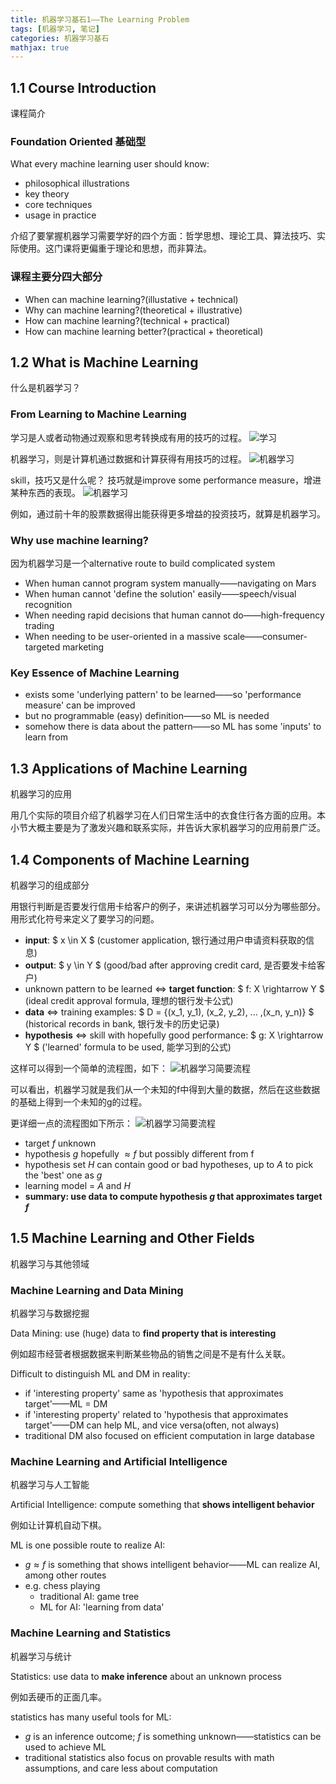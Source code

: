 ```yaml
---
title: 机器学习基石1——The Learning Problem
tags: [机器学习, 笔记]
categories: 机器学习基石
mathjax: true
---
```

## 1.1 Course Introduction

课程简介

### Foundation Oriented 基础型

What every machine learning user should know:
- philosophical illustrations
- key theory
- core techniques
- usage in practice

介绍了要掌握机器学习需要学好的四个方面：哲学思想、理论工具、算法技巧、实际使用。这门课将更偏重于理论和思想，而非算法。

### 课程主要分四大部分
- When can machine learning?(illustative + technical)
- Why can machine learning?(theoretical + illustrative)
- How can machine learning?(technical + practical)
- How can machine learning better?(practical + theoretical)

## 1.2 What is Machine Learning

什么是机器学习？

### From Learning to Machine Learning

学习是人或者动物通过观察和思考转换成有用的技巧的过程。
![学习](http://ow5t5k2fx.bkt.clouddn.com/1.1-learning.png)

机器学习，则是计算机通过数据和计算获得有用技巧的过程。
![机器学习](http://ow5t5k2fx.bkt.clouddn.com/1.2-machine_learning.png)

skill，技巧又是什么呢？
技巧就是improve some performance measure，增进某种东西的表现。
![机器学习](http://ow5t5k2fx.bkt.clouddn.com/1.3-skill.png)

例如，通过前十年的股票数据得出能获得更多增益的投资技巧，就算是机器学习。

### Why use machine learning?

因为机器学习是一个alternative route to build complicated system
- When human cannot program system manually——navigating on Mars
- When human cannot 'define the solution' easily——speech/visual recognition
- When needing rapid decisions that human cannot do——high-frequency trading
- When needing to be user-oriented in a massive scale——consumer-targeted marketing

### Key Essence of Machine Learning

- exists some 'underlying pattern' to be learned——so 'performance measure' can be improved
- but no programmable (easy) definition——so ML is needed
- somehow there is data about the pattern——so ML has some 'inputs' to learn from

## 1.3 Applications of Machine Learning

机器学习的应用

用几个实际的项目介绍了机器学习在人们日常生活中的衣食住行各方面的应用。本小节大概主要是为了激发兴趣和联系实际，并告诉大家机器学习的应用前景广泛。

## 1.4 Components of Machine Learning

机器学习的组成部分

用银行判断是否要发行信用卡给客户的例子，来讲述机器学习可以分为哪些部分。用形式化符号来定义了要学习的问题。

- **input**: $ x \in X $ (customer application, 银行通过用户申请资料获取的信息)
- **output**: $ y \in Y $ (good/bad after approving credit card, 是否要发卡给客户)
- unknown pattern to be learned <=> **target function**: $ f: X \rightarrow Y $ (ideal credit approval formula, 理想的银行发卡公式)
- **data** <=> training examples: $ D = \{(x_1, y_1), (x_2, y_2), ... ,(x_n, y_n)\} $ (historical records in bank, 银行发卡的历史记录)
- **hypothesis** <=> skill with hopefully good performance: $ g: X \rightarrow Y $ ('learned' formula to be used, 能学习到的公式)

这样可以得到一个简单的流程图，如下：
![机器学习简要流程](http://ow5t5k2fx.bkt.clouddn.com/1.4-simple_flow.png)

可以看出，机器学习就是我们从一个未知的f中得到大量的数据，然后在这些数据的基础上得到一个未知的g的过程。

更详细一点的流程图如下所示：
![机器学习简要流程](http://ow5t5k2fx.bkt.clouddn.com/1.5-detail_flow.png)

- target $f$ unknown
- hypothesis $g$ hopefully $\approx f$ but possibly different from f
- hypothesis set $H$ can contain good or bad hypotheses, up to $A$ to pick the 'best' one as $g$
- learning model = $A$ and $H$
- **summary: use data to compute hypothesis $g$ that approximates target $f$**

## 1.5 Machine Learning and Other Fields

机器学习与其他领域

### Machine Learning and Data Mining

机器学习与数据挖掘

Data Mining: use (huge) data to **find property that is interesting**

例如超市经营者根据数据来判断某些物品的销售之间是不是有什么关联。

Difficult to distinguish ML and DM in reality:
- if 'interesting property' same as 'hypothesis that approximates target'——ML = DM
- if 'interesting property' related to 'hypothesis that approximates target'——DM can help ML, and vice versa(often, not always)
- traditional DM also focused on efficient computation in large database

### Machine Learning and Artificial Intelligence

机器学习与人工智能

Artificial Intelligence: compute something that **shows intelligent behavior**

例如让计算机自动下棋。

ML is one possible route to realize AI:
- $g \approx f$ is something that shows intelligent behavior——ML can realize AI, among other routes
- e.g. chess playing
    - traditional AI: game tree
    - ML for AI: 'learning from data'

### Machine Learning and Statistics

机器学习与统计

Statistics: use data to **make inference** about an unknown process

例如丢硬币的正面几率。

statistics has many useful tools for ML:
- $g$ is an inference outcome; $f$ is something unknown——statistics can be used to achieve ML
- traditional statistics also focus on provable results with math assumptions, and care less about computation
